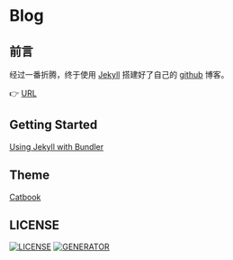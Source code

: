 # Blog

## 前言

经过一番折腾，终于使用 [Jekyll](https://jekyllrb.com/) 搭建好了自己的 [github](https://github.com/yangzheli/yangzheli.github.io) 博客。

:point_right: [URL](https://yangzheli.github.io/)

## Getting Started

[Using Jekyll with Bundler](https://jekyllrb.com/tutorials/using-jekyll-with-bundler/)

## Theme

[Catbook](http://jekyllthemes.org/themes/CATbook/)

## LICENSE

[![LICENSE](https://img.shields.io/github/license/yangzheli/yangzheli.github.io)](LICENSE) [![GENERATOR](https://img.shields.io/badge/made%20with-Jekyll-green)](https://jekyllrb.com/)

